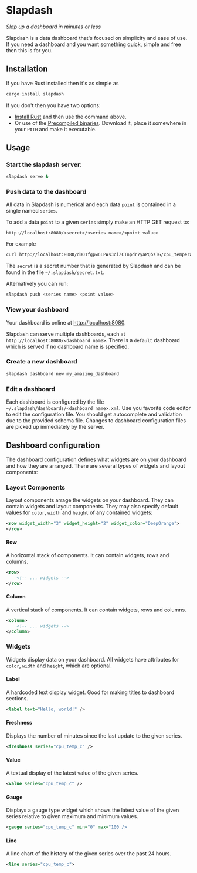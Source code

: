 # Slapdash

*Slap up a dashboard in minutes or less*

Slapdash is a data dashboard that's focused on simplicity and ease of use. If you need a dashboard and you want something quick, simple and free then this is for you.

## Installation

If you have Rust installed then it's as simple as

```bash
cargo install slapdash
```

If you don't then you have two options:

- [Install Rust](https://www.rust-lang.org/tools/install) and then use the command above.
- Or use of the [Precompiled binaries](). Download it, place it somewhere in your `PATH` and make it executable.

## Usage

### Start the slapdash server:

```bash
slapdash serve &
```

### Push data to the dashboard

All data in Slapdash is numerical and each data `point` is contained in a single named `series`.

To add a data `point` to a given `series` simply make an HTTP GET request to:

```
http://localhost:8080/<secret>/<series name>/<point value>
```

For example

```bash
curl http://localhost:8080/dDO1fgpw6LPWs3ciZCTnpdr7yaPQbzTG/cpu_temperature_c/41.45
```

The `secret` is a secret number that is generated by Slapdash and can be found in the file `~/.slapdash/secret.txt`.

Alternatively you can run:

```bash
slapdash push <series name> <point value>
```

### View your dashboard

Your dashboard is online at [http://localhost:8080](http://localhost:8080).

Slapdash can serve multiple dashboards, each at `http://localhost:8080/<dashboard name>`. There is a `default` dashboard which is served if no dashboard name is specified.

### Create a new dashboard

```bash
slapdash dashboard new my_amazing_dashboard
```

### Edit a dashboard

Each dashboard is configured by the file `~/.slapdash/dashboards/<dashboard name>.xml`. Use you favorite code editor to edit the configuration file. You should get autocomplete and validation due to the provided schema file. Changes to dashboard configuration files are picked up immediately by the server.

## Dashboard configuration

The dashboard configuration defines what widgets are on your dashboard and how they are arranged. There are several types of widgets and layout components:

### Layout Components

Layout components arrage the widgets on your dashboard. They can contain widgets and layout components. They may also specify default values for `color`, `width` and `height` of any contained widgets:

```xml
<row widget_width="3" widget_height="2" widget_color="DeepOrange">
</row>
```

#### Row

A horizontal stack of components. It can contain widgets, rows and columns.

```xml
<row>
    <!-- ... widgets -->
</row>
```

#### Column

A vertical stack of components. It can contain widgets, rows and columns.

```xml
<column>
    <!-- ... widgets -->
</column>
```

### Widgets

Widgets display data on your dashboard. All widgets have attributes for `color`, `width` and `height`, which are optional.

#### Label

A hardcoded text display widget. Good for making titles to dashboard sections.

```xml
<label text="Hello, world!" />
```

#### Freshness

Displays the number of minutes since the last update to the given series.

```xml
<freshness series="cpu_temp_c" />
```

#### Value

A textual display of the latest value of the given series.

```xml
<value series="cpu_temp_c" />
```

#### Gauge

Displays a gauge type widget which shows the latest value of the given series relative to given maximum and minimum values.

```xml
<gauge series="cpu_temp_c" min="0" max="100 />
```

#### Line

A line chart of the history of the given series over the past 24 hours.

```xml
<line series="cpu_temp_c">
```


